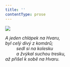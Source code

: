 ```yaml
---
title: ''
contentType: prose
---
```


![](../Images/082.jpg)

_A jeden chlápek na Hvaru,  
byl celý divý z komárů;  
         sedl si na kolesku  
         a žvýkal suchou tresku,  
až přišel k sobě na Hvaru._
